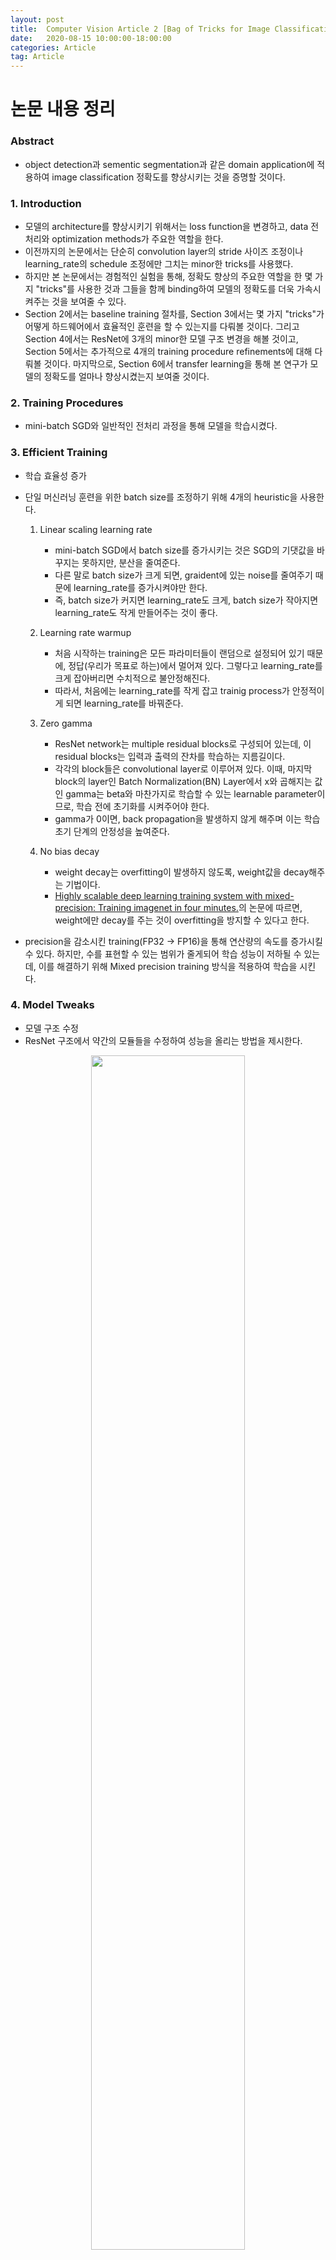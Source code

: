 ```yaml
---
layout: post
title:  Computer Vision Article 2 [Bag of Tricks for Image Classification with Convolutional Nerual Network]
date:   2020-08-15 10:00:00-18:00:00
categories: Article
tag: Article
---
```


# 논문 내용 정리
### Abstract
- object detection과 sementic segmentation과 같은 domain application에 적용하여 image classification 정확도를 향상시키는 것을 증명할 것이다.

### 1. Introduction
- 모델의 architecture를 향상시키기 위해서는 loss function을 변경하고, data 전처리와 optimization methods가 주요한 역할을 한다.
- 이전까지의 논문에서는 단순히 convolution layer의 stride 사이즈 조정이나 learning_rate의 schedule 조정에만 그치는 minor한 tricks를 사용했다.
- 하지만 본 논문에서는 경험적인 실험을 통해, 정확도 향상의 주요한 역할을 한 몇 가지 "tricks"를 사용한 것과 그들을 함께 binding하여 모델의 정확도를 더욱 가속시켜주는 것을 보여줄 수 있다.
- Section 2에서는 baseline training 절차를, Section 3에서는 몇 가지 "tricks"가 어떻게 하드웨어에서 효율적인 훈련을 할 수 있는지를 다뤄볼 것이다. 그리고 Section 4에서는 ResNet에 3개의 minor한 모델 구조 변경을 해볼 것이고, Section 5에서는 추가적으로 4개의 training procedure refinements에 대해 다뤄볼 것이다. 마지막으로, Section 6에서 transfer learning을 통해 본 연구가 모델의 정확도를 얼마나 향상시켰는지 보여줄 것이다.

### 2. Training Procedures
- mini-batch SGD와 일반적인 전처리 과정을 통해 모델을 학습시켰다.

### 3. Efficient Training
- 학습 효율성 증가
- 단일 머신러닝 훈련을 위한 batch size를 조정하기 위해 4개의 heuristic을 사용한다.

    1) Linear scaling learning rate  
        - mini-batch SGD에서 batch size를 증가시키는 것은 SGD의 기댓값을 바꾸지는 못하지만, 분산을 줄여준다.   
        - 다른 말로 batch size가 크게 되면, graident에 있는 noise를 줄여주기 때문에 learning_rate를 증가시켜야만 한다.    
        - 즉, batch size가 커지면 learning_rate도 크게, batch size가 작아지면 learning_rate도 작게 만들어주는 것이 좋다.   

    2) Learning rate warmup  
        -  처음 시작하는 training은 모든 파라미터들이 랜덤으로 설정되어 있기 때문에, 정답(우리가 목표로 하는)에서 멀어져 있다. 그렇다고 learning_rate를 크게 잡아버리면 수치적으로 불안정해진다.  
        - 따라서, 처음에는 learning_rate를 작게 잡고 trainig process가 안정적이게 되면 learning_rate를 바꿔준다.  

    3) Zero gamma  
        - ResNet network는 multiple residual blocks로 구성되어 있는데, 이 residual blocks는 입력과 출력의 잔차를 학습하는 지름길이다.  
        - 각각의 block들은 convolutional layer로 이루어져 있다. 이때, 마지막 block의 layer인 Batch Normalization(BN) Layer에서 x와 곱해지는 값인 gamma는 beta와 마찬가지로 학습할 수 있는 learnable parameter이므로, 학습 전에 초기화를 시켜주어야 한다.  
        - gamma가 0이면, back propagation을 발생하지 않게 해주며 이는 학습 초기 단계의 안정성을 높여준다.  

    4) No bias decay  
        - weight decay는 overfitting이 발생하지 않도록, weight값을 decay해주는 기법이다.  
        - [Highly scalable deep learning training system with mixed-precision: Training imagenet in four minutes.](https://arxiv.org/pdf/1807.11205.pdf)의 논문에 따르면, weight에만 decay를 주는 것이 overfitting을 방지할 수 있다고 한다.  

- precision을 감소시킨 training(FP32 -> FP16)을 통해 연산량의 속도를 증가시킬 수 있다. 하지만, 수를 표현할 수 있는 범위가 줄게되어 학습 성능이 저하될 수 있는데, 이를 해결하기 위해 Mixed precision training 방식을 적용하여 학습을 시킨다.

### 4. Model Tweaks
- 모델 구조 수정
- ResNet 구조에서 약간의 모듈들을 수정하여 성능을 올리는 방법을 제시한다.
<center><img src="/assets/images/reference_image/MH.Ji/Bag of Tricks for Image Classification with Convolutional Neural Network/ResNet-architecture.png" width="70%"></center><br>
<center><img src="/assets/images/reference_image/MH.Ji/Bag of Tricks for Image Classification with Convolutional Neural Network/ResNet-Tweaks.png" width="70%"></center><br>

### 5. Training Refinements
- 정확도 증가를 위한 4가지 학습 방법

    1) Cosine Learning Rate Decay
        + 인위적으로 learning_rate를 설정하는 것보다, 연속적으로 조금씩 바꾸는 것이 성능을 향상시킬 수 있다.

    2) Label Smoothing
        + 모델의 성능 평가는 데이터셋의 label과 image classification 모델의 output layer를 통해 나온 결과와 비교한다.
        + 이 label의 결과를 2가지 방식으로 표현할 수 있는데, 예를 들어 개, 고양이, 곰을 분류하고자 하자.
        + 첫 번째 방식은 one-hot vector와 같이 [0, 1, 0]로 표현하는 hard한 방식으로, 1값의 위치에 놓인 결과를 단정한다.
        + 두 번째 방식은 확률 기반으로 [0.3, 0.6, 0.1]로 표현하는 smooth한 방식으로, 어느 정도의 오차를 반영한다.

    3) Knowledge Distillation
        + [Distilling the Knowledge in a Neural Network](https://arxiv.org/pdf/1503.02531.pdf) 논문에서 제안한 방법으로, 성능이 좋은 teacher model을 이용하여 student model이 적은 연산 복잡도를 가지면서 teacher model의 정확도를 따라가도록 학습 시키는 방법이다.

    4) Mixup Training
        + [mixup: BEYOND EMPIRICAL RISK MINIMIZATION](https://arxiv.org/pdf/1710.09412.pdf) 논문에서 제안한 방법으로, 데이터에 독립적인 이미지를 붙이는 기법으로 두 데이터의 이미지와 label을 각각 weighted linear interpolation하여 새로운 이미지를 생성하는 augumentation 기법을 의미한다.
        + opencv에서 배운 영상 모핑 과정에서 단순히 이미지를 합성하는 것이 아니라, label의 값도 표현할 수 있도록 한다.

### 6. Transfer Learning
- 전이 학습
- 자신의 모델을 FN Layer를 떼어내고 그 자리에 붙여 모델의 성능을 평가한다.
- Object Detection과 Semantic Segmentation에 적용하여 성능이 좋아지는지 실험을 수행한다.

### Conclusion
- ResNet-50, Inception-V3, MobileNet에서 경험적인 실험을 통해, 이러한 "tricks"가 모델의 정확도를 지속적으로 향상시킴을 증명하였다.
- 또한, 이들을 모두 함께 stacking(개별 모델이 예측한 데이터를 다시 train set으로 사용해서 학습)하여 더 높은 정확도를 만들 수 있는 중요한 사실을 발견하였다.

<center><img src="/assets/images/reference_image/MH.Ji/Bag of Tricks for Image Classification with Convolutional Neural Network/conclusion.png" width="70%"></center><br>
<br><br>

## 새롭게 알게된 내용
### 1. ablation study
- 모델이나 알고리즘의 feature들을 제거하면서 어떤 성능을 줄지 연구하는 것

### 2. object detection vs sementic segmentation vs instance segmentation
- object detection
    + 바운딩 박스나 라벨링으로 다중객체 인식
- sementic segmentation
    + 픽셀별로 어떤 카테고리에 속하는지 구분
    + 개별로 분류가 불가능하다
- instance segmentation
    + object detection에서 바운딩 박스 대신에 segmentation 출력

### 3. 데이터셋의 전처리 과정
<center><img src="/assets/images/reference_image/MH.Ji/Bag of Tricks for Image Classification with Convolutional Neural Network/data-preprocessing-1.png" width="70%"></center><br>
<center><img src="/assets/images/reference_image/MH.Ji/Bag of Tricks for Image Classification with Convolutional Neural Network/data-preprocessing-2.png" width="70%"></center><br>

### 4. mini-batch SGD
- 딥러닝 모델에서 가장 중요한 것은 loss function을 줄이기 위한 것으로, 대표적인 기법이 Gradient Descent다. 기본 개념은 함수의 기울기를 구하여, 기울기가 낮은쪽으로 계속 이동시켜서 극값에 이를 때까지 반복시키는 것이다.
- learning_rate를 가지고 학습 파라미터를 업데이트하는 과정을 여러 iteration을 통해 최적의 파라미터 도출한다.
- 따라서 GD는 엄청난 계산량이 필요하기 때문에, 이를 개선하기 위해 한 iteration에 하나의 sample만 사용하는 Stochastic Gradient Descent가 등장하였다.
- 하지만 iteration을 계산하는 속도는 빨라졌지만, gradient 추정값이 noise해지는 단점이 있다.
- 이러한 문제들을 보완하는 것이 mini-batch SGD로, 매 iteration마다 적당한 크기의 batch를 잡아서 학습시킨다.

### 5. weight decay
- 데이터가 단순하고 모델이 복잡하면, 학습을 하면서 굉장히 작은값이었던 weight값이 점점 증가하게 되면서 overfitting이 발생하게 된다.
- weight값이 커질수록 학습 데이터에 영향을 많이 받게 되기 때문에 학습 데이터에 따라 모델이 맞춰진다. 따라서 하이퍼 파라미터의 개수를 최소화하고 알고리즘을 개선함으로써 학습 데이터를 작게 유지하면서 하이퍼 파라미터의 개수의 감소로 모델의 복잡성을 감소시켰지만, 이는 대량의 데이터에서는 underfitting이 발생할 수 있기 때문에 좋지 않다.
- 이러한 배경에서 weight decay 기법이 등장하였다. weight값이 증가하는 것을 제한함으로써, 모델의 복잡도를 감소(decay, 부식)시킴으로써 overfitting을 방지할 수 있다.

### 6. weight & bias
- 딥러닝 모델의 대표적인 매개변수이다.
- 예를 들어, 중고차의 가격을 예측해보자.
    + [가정 1] 중고차는 최신일수록 비쌀 것이다.
    + [가정 2] 중고차는 많이 달릴수록 쌀 것이다.
- 위의 가정을 바탕으로 중고차의 가격(price) = w1 x 연식(year) + w2 x 주행거리(miles) 라는 식을 도출할 수 있을 것이다. 이와 같이 결과값에 영향을 주는 입력 파라미터에 중요도를 주는 것이 weight이다.
- bias는 단순히 입력과 가중치의 곱에 추가되는 상수값이다. 활성화 함수(가중치가 높은 쪽으로 활성화)의 기능을 이끌어주는 역할을 한다.
- 만약 bias가 없다면, 신경망은 단순히 입력과 가중치에 대해 행렬 곱셈을 수행하여 데이터셋이 overfitting이 될 수 있다.

### 7. reduced precision
- Neural Network training과 inference 성능은 메모리 대역폭에 크게 좌우된다. 메모리 시스템은 일반적으로 훈련 데이터와 함께 신경망 매개변수(weight, bias)를 유지하는 작업을 수행하기 때문이다.
- 신경망의 대역폭 수요를 줄이고, 전력 효율을 높일 수 있는 방법이 reduced precision computation이다.
- precision이란, 부동소수점을 표현한 수가 실수를 정확히 표현하는가이다.
- 부동소수점 표현에 유효숫자 개념이 들어있는데, 이 유효숫자가 늘어나면 정확도가 높아지지만 계산량이 많아지면서 속도가 저하된다.
- 반대로 유효숫자가 줄어들면 정확도가 낮아지지만 계산량이 적어지면서 속도가 향상된다.
- 이때 precision을 줄이면 최소 유효 자릿수 계산을 피함으로써 절약되는 전력이 꽤 쏠쏠하다.
- 즉, 네트워크 파라미터 정확도를 감소시킬 때 손실된 분류 정확도를 다시 얻을 수 있도록 네트워크를 다시 훈련시킬 수 있다.

### 8. annealing strategy
<center><img src="/assets/images/reference_image/MH.Ji/Bag of Tricks for Image Classification with Convolutional Neural Network/annealing-strategy.png" width="70%"></center><br>

### 9. knowledge distillation
- 딥러닝 모델은 보편적으로 넓고 깊어서 파라미터 수가 많고 연산량이 많으면 feature extraction이 더 잘되고, 그에 따라서 모델의 목적인 classification이나 object detection 등의 성능이 좋아진다.
- 그러나 작은 모델로 더 큰 모델만큼의 성능을 얻을 수 있다면 computing resource(CPU, GPU), energy, memory 측면에서 더 효율적이다.
- 즉, knowledge distillation은 작은 네트워크로도 큰 네트워크와 비슷한 성능을 낼 수 있도록, 학습과정에서 큰 네트워크의 지식을 작은 네트워크에 전달하여 작은 네트워크의 성능을 높이겠다는 목적이다.
- knowledge distillation의 구조에서 미리 학습시킨 teacher network의 출력을 내가 실제로 사용하고자 하는 작은 모델인 student network가 모방하여 학습함으로써, 상대적으로 적은 파라미터를 가지고 있더라도 모델의 성능을 높일 수 있다.

### 10. mixup training
- 무작위 쌍의 이미지와 관련 레이블을 convexly하게 결합하여 추가 샘플이 생성되는 DNA를 학습하기 위한 방법이다.
- 데이터에 독립적인 이미지를 augumentation하는 기법으로, 두 데이터의 이미지와 라벨을 각각 weighted linear interpolation하여 새로운 샘플을 생성하는 기법이다.
<br><br>

## 참고자료  

> [Batch Size in Deep Learning](https://blog.lunit.io/2018/08/03/batch-size-in-deep-learning/)

> [Regularization - weight decay](https://deepapple.tistory.com/6)

> [Reduced-Precision Computation for Neural Network Training](https://www.rambus.com/blogs/reduced-precision-computation-for-neural-network-training/)

> [Label smoothing: 딥러닝 모델의 일반화와 Calibration 향상을 위한 테크닉](https://3months.tistory.com/465)

> [딥러닝 용어 정리, Knowledge distillation 이란?](https://light-tree.tistory.com/196)

> [On Mixup Training: Improved Calibration and Predictive Uncertainty for Deep Neural Networks](http://www.gatsby.ucl.ac.uk/~balaji/udl2019/accepted-papers/UDL2019-paper-43.pdf)

> [논문 요약](https://hoya012.github.io/blog/Bag-of-Tricks-for-Image-Classification-with-Convolutional-Neural-Networks-Review/)
<br><br>

## 추후에 학습해야할 것
### 1. ResNet
### 2. VGG
### 3. Image Classification의 다양한 기법들